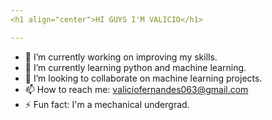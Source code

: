 ```yaml
---
<h1 align="center">HI GUYS I'M VALICIO</h1>

---
```


- 🔭 I’m currently working on improving my skills.
- 🌱 I’m currently learning python and machine learning.
- 👯 I’m looking to collaborate on machine learning projects.
- 📫 How to reach me: valiciofernandes063@gmail.com
- ⚡ Fun fact: I'm a mechanical undergrad.

<!--
**ValicioFernandes/ValicioFernandes** is a ✨ _special_ ✨ repository because its `README.md` (this file) appears on your GitHub profile.

Here are some ideas to get you started:

- 🤔 I’m looking for help with ...
- 💬 Ask me about ...
- 😄 Pronouns: ...
-->
